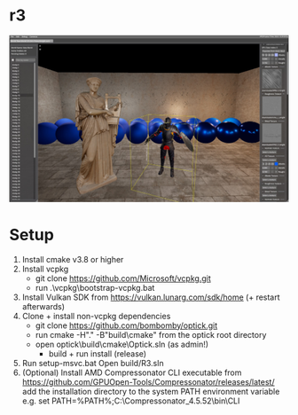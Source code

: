 # r3		
 
 ![Screenshot of the editor with a basic scene loaded](screenshots/materialoverrides.jpg)

# Setup
1. Install cmake v3.8 or higher
2. Install vcpkg
	- git clone https://github.com/Microsoft/vcpkg.git
	- run .\vcpkg\bootstrap-vcpkg.bat
3. Install Vulkan SDK from https://vulkan.lunarg.com/sdk/home (+ restart afterwards)
4. Clone + install non-vcpkg dependencies
	- git clone https://github.com/bombomby/optick.git
	- run cmake -H"." -B"build\cmake" from the optick root directory
	- open optick\build\cmake\Optick.sln (as admin!)
		- build + run install (release)
5. Run setup-msvc.bat
	Open build/R3.sln
6. (Optional)
	Install AMD Compressonator CLI executable from https://github.com/GPUOpen-Tools/Compressonator/releases/latest/
	add the installation directory to the system PATH environment variable
		e.g.
			set PATH=%PATH%;C:\Compressonator_4.5.52\bin\CLI